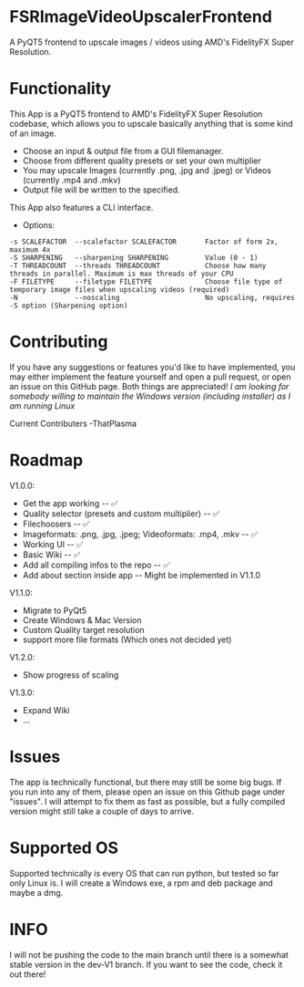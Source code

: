 # FSRImageVideoUpscalerFrontend
A PyQT5 frontend to upscale images / videos using AMD's FidelityFX Super Resolution. 

# Functionality
This App is a PyQT5 frontend to AMD's FidelityFX Super Resolution codebase, which allows you to upscale basically anything that is some kind of an image. 
- Choose an input & output file from a GUI filemanager.
- Choose from different quality presets or set your own multiplier
- You may upscale Images (currently .png, .jpg and .jpeg) or Videos (currently .mp4 and .mkv)
- Output file will be written to the specified.

This App also features a CLI interface.
- Options:
```
-s SCALEFACTOR	--scalefactor SCALEFACTOR		Factor of form 2x, maximum 4x
-S SHARPENING	--sharpening SHARPENING			Value (0 - 1)
-T THREADCOUNT	--threads THREADCOUNT			Choose how many threads in parallel. Maximum is max threads of your CPU
-F FILETYPE		--filetype FILETYPE				Choose file type of temporary image files when upscaling videos (required)
-N 				--noscaling						No upscaling, requires -S option (Sharpening option)
```

# Contributing
If you have any suggestions or features you'd like to have implemented, you may either implement the feature yourself and open a pull request, or open an issue on this GitHub page. Both things are appreciated!
*I am looking for somebody willing to maintain the Windows version (including installer) as I am running Linux*

Current Contributers
-ThatPlasma

# Roadmap
V1.0.0:
- Get the app working -- :white_check_mark:
- Quality selector (presets and custom multiplier) -- :white_check_mark:
- Filechoosers -- :white_check_mark:
- Imageformats: .png, .jpg, .jpeg; Videoformats: .mp4, .mkv -- :white_check_mark:
- Working UI -- :white_check_mark:
- Basic Wiki -- :white_check_mark:
- Add all compiling infos to the repo -- :white_check_mark:
- Add about section inside app -- Might be implemented in V1.1.0

V1.1.0: 
- Migrate to PyQt5
- Create Windows & Mac Version
- Custom Quality target resolution
- support more file formats (Which ones not decided yet)

V1.2.0:
- Show progress of scaling

V1.3.0: 
- Expand Wiki
- ...

# Issues
The app is technically functional, but there may still be some big bugs. If you run into any of them, please open an issue on this Github page under "issues". I will attempt to fix them as fast as possible, but a fully compiled version might still take a couple of days to arrive. 

# Supported OS
Supported technically is every OS that can run python, but tested so far only Linux is. I will create a Windows exe, a rpm and deb package and maybe a dmg.

# INFO
I will not be pushing the code to the main branch until there is a somewhat stable version in the dev-V1 branch. If you want to see the code, check it out there!
